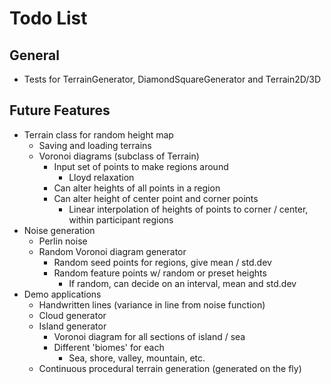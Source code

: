 # Todo List

## General

* Tests for TerrainGenerator, DiamondSquareGenerator and Terrain2D/3D

## Future Features

* Terrain class for random height map
    * Saving and loading terrains
    * Voronoi diagrams (subclass of Terrain)
        * Input set of points to make regions around
            * Lloyd relaxation
        * Can alter heights of all points in a region
        * Can alter height of center point and corner points
            * Linear interpolation of heights of points to corner / center, within participant regions
* Noise generation
    * Perlin noise
    * Random Voronoi diagram generator
        * Random seed points for regions, give mean / std.dev
        * Random feature points w/ random or preset heights
            * If random, can decide on an interval, mean and std.dev
* Demo applications
    * Handwritten lines (variance in line from noise function)
    * Cloud generator
    * Island generator
        * Voronoi diagram for all sections of island / sea
        * Different 'biomes' for each 
            * Sea, shore, valley, mountain, etc.
    * Continuous procedural terrain generation (generated on the fly)
